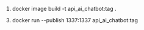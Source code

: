 1. docker image build -t api_ai_chatbot:tag .
<!-- 2. docker build -t api_ai_chatbot:tag -f Dockerfile .   -->
   
3. docker run --publish 1337:1337 api_ai_chatbot:tag